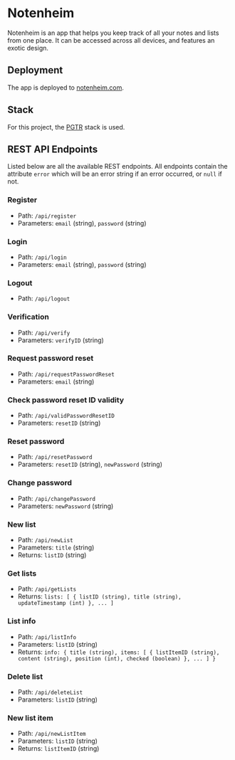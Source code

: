 # Notenheim

Notenheim is an app that helps you keep track of all your notes and lists from one place. It can be accessed across all devices, and features an exotic design.

## Deployment

The app is deployed to [notenheim.com](https://www.notenheim.com/).

## Stack

For this project, the [PGTR](https://github.com/WKHAllen/pgtr-sample-app) stack is used.

## REST API Endpoints

Listed below are all the available REST endpoints. All endpoints contain the attribute `error` which will be an error string if an error occurred, or `null` if not.

### Register

* Path: `/api/register`
* Parameters: `email` (string), `password` (string)

### Login

* Path: `/api/login`
* Parameters: `email` (string), `password` (string)

### Logout

* Path: `/api/logout`

### Verification

* Path: `/api/verify`
* Parameters: `verifyID` (string)

### Request password reset

* Path: `/api/requestPasswordReset`
* Parameters: `email` (string)

### Check password reset ID validity

* Path: `/api/validPasswordResetID`
* Parameters: `resetID` (string)

### Reset password

* Path: `/api/resetPassword`
* Parameters: `resetID` (string), `newPassword` (string)

### Change password

* Path: `/api/changePassword`
* Parameters: `newPassword` (string)

### New list

* Path: `/api/newList`
* Parameters: `title` (string)
* Returns: `listID` (string)

### Get lists

* Path: `/api/getLists`
* Returns: `lists: [ { listID (string), title (string), updateTimestamp (int) }, ... ]`

### List info

* Path: `/api/listInfo`
* Parameters: `listID` (string)
* Returns: `info: { title (string), items: [ { listItemID (string), content (string), position (int), checked (boolean) }, ... ] }`

### Delete list

* Path: `/api/deleteList`
* Parameters: `listID` (string)

### New list item

* Path: `/api/newListItem`
* Parameters: `listID` (string)
* Returns: `listItemID` (string)
